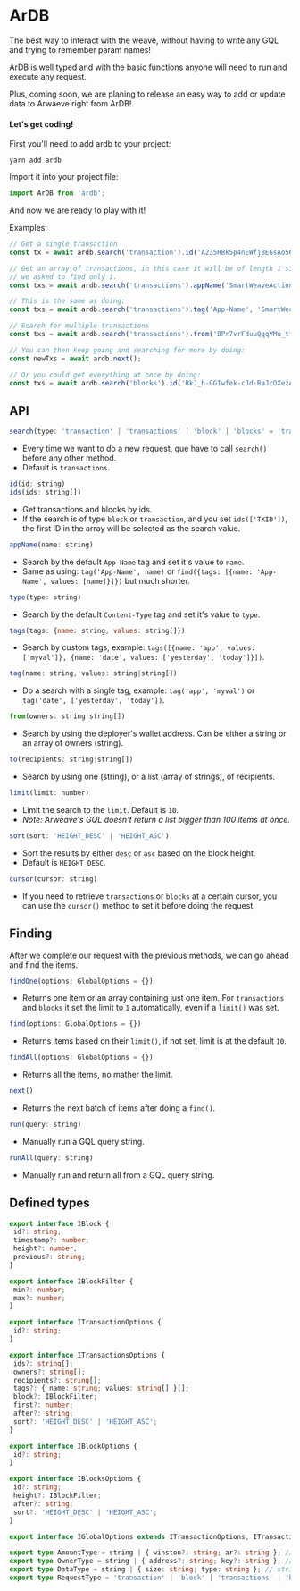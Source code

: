 # ArDB

The best way to interact with the weave, without having to write any GQL and trying to remember param names!

ArDB is well typed and with the basic functions anyone will need to run and execute any request.

Plus, coming soon, we are planing to release an easy way to add or update data to Arwaeve right from ArDB!

#### Let's get coding!
First you'll need to add ardb to your project:
```
yarn add ardb
```

Import it into your project file:
```js 
import ArDB from 'ardb';
```

And now we are ready to play with it!

Examples:

```js
// Get a single transaction
const tx = await ardb.search('transaction').id('A235HBk5p4nEWfjBEGsAo56kYsmq7mCCyc5UZq5sgjY').findOne();

// Get an array of transactions, in this case it will be of length 1 since
// we asked to find only 1.
const txs = await ardb.search('transactions').appName('SmartWeaveAction').findOne();

// This is the same as doing:
const txs = await ardb.search('transactions').tag('App-Name', 'SmartWeaveAction').limit(1).find();

// Search for multiple transactions
const txs = await ardb.search('transactions').from('BPr7vrFduuQqqVMu_tftxsScTKUq9ke0rx4q5C9ieQU').find();

// You can then keep going and searching for more by doing:
const newTxs = await ardb.next();

// Or you could get everything at once by doing:
const txs = await ardb.search('blocks').id('BkJ_h-GGIwfek-cJd-RaJrOXezAc0PmklItzzCLIF_aSk36FEjpOBuBDS27D2K_T').findAll();
```

## API
```js
search(type: 'transaction' | 'transactions' | 'block' | 'blocks' = 'transactions')
```
- Every time we want to do a new request, que have to call `search()` before any other method.
- Default is `transactions`.

```js
id(id: string)
ids(ids: string[])
```
- Get transactions and blocks by ids. 
- If the search is of type `block` or `transaction`, and you set `ids(['TXID'])`, the first ID in the array will be selected as the search value.

```js
appName(name: string)
```
- Search by the default `App-Name` tag and set it's value to `name`.
- Same as using: `tag('App-Name', name)` or `find({tags: [{name: 'App-Name', values: [name]}]})` but much shorter.

```js
type(type: string)
```
- Search by the default `Content-Type` tag and set it's value to `type`.

```js
tags(tags: {name: string, values: string[]})
```
- Search by custom tags, example: `tags([{name: 'app', values: ['myval']}, {name: 'date', values: ['yesterday', 'today']}])`.

```js
tag(name: string, values: string|string[])
```
- Do a search with a single tag, example: `tag('app', 'myval')` or `tag('date', ['yesterday', 'today'])`.

```js
from(owners: string|string[])
```
- Search by using the deployer's wallet address. Can be either a string or an array of owners (string).

```js
to(recipients: string|string[])
```
- Search by using one (string), or a list (array of strings), of recipients.

```js
limit(limit: number)
```
- Limit the search to the `limit`. Default is `10`.
- *Note: Arweave's GQL doesn't return a list bigger than 100 items at once.*

```js
sort(sort: 'HEIGHT_DESC' | 'HEIGHT_ASC')
```
- Sort the results by either `desc` or `asc` based on the block height.
- Default is `HEIGHT_DESC`.

```js
cursor(cursor: string)
```
- If you need to retrieve `transactions` or `blocks` at a certain cursor, you can use the `cursor()` method to set it before doing the request.

## Finding
After we complete our request with the previous methods, we can go ahead and find the items.

```js
findOne(options: GlobalOptions = {})
```
 - Returns one item or an array containing just one item. For `transactions` and `blocks` it set the limit to `1` automatically, even if a `limit()` was set.

 ```js
 find(options: GlobalOptions = {})
 ```
 - Returns items based on their `limit()`, if not set, limit is at the default `10`.

 ```js
 findAll(options: GlobalOptions = {})
 ```
 - Returns all the items, no mather the limit.

 ```js
 next()
 ```
 - Returns the next batch of items after doing a `find()`.

 ```js
 run(query: string)
 ```
 - Manually run a GQL query string.

 ```js
 runAll(query: string)
 ```
 - Manually run and return all from a GQL query string.

 ## Defined types
 ```ts
 export interface IBlock {
  id?: string;
  timestamp?: number;
  height?: number;
  previous?: string;
}

export interface IBlockFilter {
  min?: number;
  max?: number;
}

export interface ITransactionOptions {
  id?: string;
}

export interface ITransactionsOptions {
  ids?: string[];
  owners?: string[];
  recipients?: string[];
  tags?: { name: string; values: string[] }[];
  block?: IBlockFilter;
  first?: number;
  after?: string;
  sort?: 'HEIGHT_DESC' | 'HEIGHT_ASC';
}

export interface IBlockOptions {
  id?: string;
}

export interface IBlocksOptions {
  id?: string;
  height?: IBlockFilter;
  after?: string;
  sort?: 'HEIGHT_DESC' | 'HEIGHT_ASC';
}

export interface IGlobalOptions extends ITransactionOptions, ITransactionsOptions, IBlockOptions, IBlocksOptions {}

export type AmountType = string | { winston?: string; ar?: string }; // string = ar
export type OwnerType = string | { address?: string; key?: string }; // string = address
export type DataType = string | { size: string; type: string }; // string = type
export type RequestType = 'transaction' | 'block' | 'transactions' | 'blocks';
```